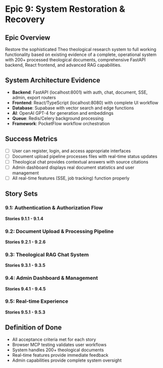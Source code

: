 # Epic 9: System Restoration & Recovery

## Epic Overview
Restore the sophisticated Theo theological research system to full working functionality based on existing evidence of a complete, operational system with 200+ processed theological documents, comprehensive FastAPI backend, React frontend, and advanced RAG capabilities.

## System Architecture Evidence
- **Backend**: FastAPI (localhost:8001) with auth, chat, document, SSE, admin, export routers
- **Frontend**: React/TypeScript (localhost:8080) with complete UI workflow
- **Database**: Supabase with vector search and edge functions
- **AI**: OpenAI GPT-4 for generation and embeddings
- **Queue**: Redis/Celery background processing
- **Framework**: PocketFlow workflow orchestration

## Success Metrics
- [ ] User can register, login, and access appropriate interfaces
- [ ] Document upload pipeline processes files with real-time status updates
- [ ] Theological chat provides contextual answers with source citations
- [ ] Admin dashboard displays real document statistics and user management
- [ ] All real-time features (SSE, job tracking) function properly

## Story Sets

### 9.1: Authentication & Authorization Flow
**Stories 9.1.1 - 9.1.4**

### 9.2: Document Upload & Processing Pipeline  
**Stories 9.2.1 - 9.2.6**

### 9.3: Theological RAG Chat System
**Stories 9.3.1 - 9.3.5**

### 9.4: Admin Dashboard & Management
**Stories 9.4.1 - 9.4.5**

### 9.5: Real-time Experience
**Stories 9.5.1 - 9.5.3**

## Definition of Done
- All acceptance criteria met for each story
- Browser MCP testing validates user workflows
- System handles 200+ theological documents
- Real-time features provide immediate feedback
- Admin capabilities provide complete system oversight
